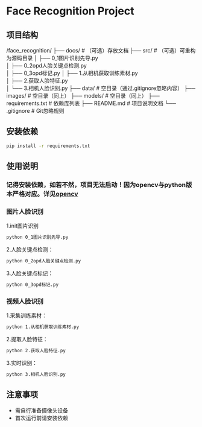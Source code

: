 # Face Recognition Project

## 项目结构

/face_recognition/
├── docs/               # （可选）存放文档
├── src/                # （可选）可重构为源码目录
│   ├── 0_1图片识别先导.py  
│   ├── 0_2opd人脸关键点检测.py      
│   ├── 0_3opd标记.py
│   ├── 1.从相机获取训练素材.py    
│   ├── 2.获取人脸特征.py    
│   └── 3.相机人脸识别.py
├── data/               # 空目录（通过.gitignore忽略内容）
├── images/             # 空目录（同上）
├── models/             # 空目录（同上）
├── requirements.txt    # 依赖库列表
├── README.md           # 项目说明文档
└── .gitignore          # Git忽略规则

## 安装依赖

```bash
pip install -r requirements.txt
```

## 使用说明

### 记得安装依赖，如若不然，项目无法启动！因为opencv与python版本严格对应。详见[opencv](https://pypi.tuna.tsinghua.edu.cn/simple/opencv-python/)

### 图片人脸识别

1.init图片识别

```bash
python 0_1图片识别先导.py
```

2.人脸关键点检测：

```bash
python 0_2opd人脸关键点检测.py
```

3.人脸关键点标记：

```bash
python 0_3opd标记.py
```


### 视频人脸识别

1.采集训练素材：

```bash
python 1.从相机获取训练素材.py
```

2.提取人脸特征：

```bash
python 2.获取人脸特征.py
```

3.实时识别：

```bash
python 3.相机人脸识别.py
```

## 注意事项

 - 需自行准备摄像头设备
 - 首次运行前请安装依赖
